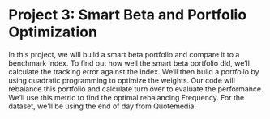 # Project 3: Smart Beta and Portfolio Optimization

In this project, we will build a smart beta portfolio and compare it to a benchmark index. To find out how well the smart beta portfolio did, we’ll calculate the tracking error against the index. We’ll then build a portfolio by using quadratic programming to optimize the weights. Our code will rebalance this portfolio and calculate turn over to evaluate the performance. We’ll use this metric to find the optimal rebalancing Frequency. For the dataset, we'll be using the end of day from Quotemedia.
